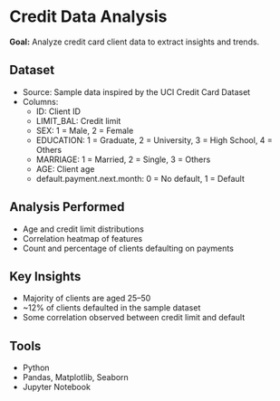 # Credit Data Analysis

**Goal:** Analyze credit card client data to extract insights and trends.

## Dataset
- Source: Sample data inspired by the UCI Credit Card Dataset
- Columns:
  - ID: Client ID
  - LIMIT_BAL: Credit limit
  - SEX: 1 = Male, 2 = Female
  - EDUCATION: 1 = Graduate, 2 = University, 3 = High School, 4 = Others
  - MARRIAGE: 1 = Married, 2 = Single, 3 = Others
  - AGE: Client age
  - default.payment.next.month: 0 = No default, 1 = Default

## Analysis Performed
- Age and credit limit distributions
- Correlation heatmap of features
- Count and percentage of clients defaulting on payments

## Key Insights
- Majority of clients are aged 25–50
- ~12% of clients defaulted in the sample dataset
- Some correlation observed between credit limit and default

## Tools
- Python
- Pandas, Matplotlib, Seaborn
- Jupyter Notebook
